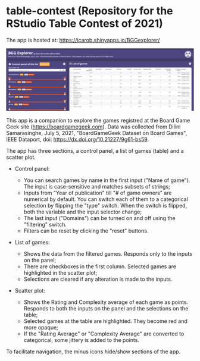 # table-contest (Repository for the RStudio Table Contest of 2021)

The app is hosted at: https://icarob.shinyapps.io/BGGexplorer/

![App preview](https://github.com/IcaroBernardes/table-contest/blob/main/preview.png)

This app is a companion to explore the games registred at the Board Game Geek site (https://boardgamegeek.com). Data was collected from Dilini Samarasinghe, July 5, 2021, "BoardGameGeek Dataset on Board Games", IEEE Dataport, doi: https://dx.doi.org/10.21227/9g61-bs59.

The app has three sections, a control panel, a list of games (table) and a scatter plot.

* Control panel:
  + You can search games by name in the first input ("Name of game"). The input is case-sensitive and matches subsets of strings;
  + Inputs from "Year of publication" till "# of game owners" are numerical by default. You can switch each of them to a categorical selection by flipping the "type" switch. When the switch is flipped, both the variable and the input selector change;
  + The last input ("Domains") can be turned on and off using the "filtering" switch.
  + Filters can be reset by clicking the "reset" buttons.

* List of games:
  + Shows the data from the filtered games. Responds only to the inputs on the panel;
  + There are checkboxes in the first column. Selected games are highlighted in the scatter plot;
  + Selections are cleared if any alteration is made to the inputs.

* Scatter plot:
  + Shows the Rating and Complexity average of each game as points. Responds to both the inputs on the panel and the selections on the table;
  + Selected games at the table are highlighted. They become red and more opaque;
  + If the "Rating Average" or "Complexity Average" are converted to categorical, some jittery is added to the points.

To facilitate navigation, the minus icons hide/show sections of the app.
